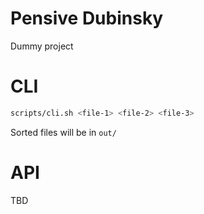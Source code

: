 # Pensive Dubinsky

Dummy project

# CLI

```sh
scripts/cli.sh <file-1> <file-2> <file-3>
```

Sorted files will be in `out/`

# API

TBD
